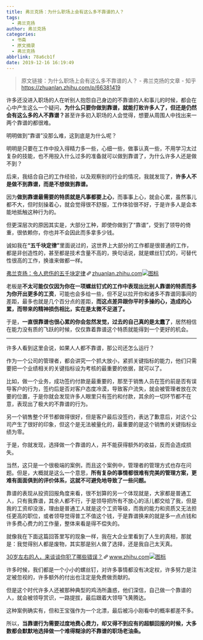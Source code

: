 ```yaml
---
title: 弗兰克扬：为什么职场上会有这么多不靠谱的人？
tags:
  - 弗兰克扬
author: 弗兰克扬
categories:
  - 书斋
  - 原文摘录
  - 弗兰克扬
abbrlink: 78a6cb1f
date: 2019-12-16 16:19:49
---
```


> 原文链接：为什么职场上会有这么多不靠谱的人？ - 弗兰克扬的文章 - 知乎
    <https://zhuanlan.zhihu.com/p/66381419>

<!--more-->

<div class="Post-RichTextContainer"><div class="RichText ztext Post-RichText"><p>许多还没进入职场的人在听别人抱怨自己身边的不靠谱的人和事儿的时候，都会在心中产生这么一个疑问，<b>为什么只要你做到靠谱，就能打败许多人了，但还是仍然会有这么多的人不靠谱？</b>甚至许多初入职场的人会觉得，想要从周围人中找出来一两个靠谱的都很难。</p><p>明明做到“靠谱”没那么难，这到底是为什么呢？</p><p>明明是只要在工作中投入得精力多一些，心细一些，做事认真一些，不用学习太过复杂的技能，也不用投入什么过多的准备就可以做到靠谱了，为什么许多人还是做不到？</p><p>后来，我结合自己的工作经验，以及观察别的行业的情况，我就发现了，<b>许多人不是做不到靠谱，而是不想做到靠谱。</b></p><p>因为<b>做到靠谱最需要的特质就是凡事都要上心</b>，而事事上心，就会心累，虽然事儿都不大，但时刻操着心，就会觉得很不舒服，工作体验很不好，于是许多人是会本能地抵触这种行为的。</p><p>但更深层次的原因其实是，大部分工种，即使你做到了“靠谱”，受到了领导的倚重，很依赖你，你也并不会因此而多拿多少钱。</p><p>诚如我在<b>“五千块定律”</b>里面说过的，这世界上大部分的工作都是很普通的工作，都是非创造性的，甚至都是技术含量不高的，换句话说，就是螺丝钉式的，可替代性很高的工作，换谁来做都一样。</p><a target="_blank" href="https://zhuanlan.zhihu.com/p/62390371" data-draft-node="block" data-draft-type="link-card" data-image="https://pic4.zhimg.com/v2-7fb7460b631d07d9e6da8720586308e7_180x120.jpg" data-image-width="852" data-image-height="354" class="LinkCard LinkCard--hasImage" data-za-detail-view-id="172"><span class="LinkCard-backdrop" style="background-image:url(https://pic4.zhimg.com/v2-7fb7460b631d07d9e6da8720586308e7_180x120.jpg)"></span><span class="LinkCard-content"><span class="LinkCard-text"><span class="LinkCard-title" data-text="true">弗兰克扬：令人悲伤的五千块定律</span><span class="LinkCard-meta"><span style="display:inline-flex;align-items:center">​<svg class="Zi Zi--InsertLink" fill="currentColor" viewBox="0 0 24 24" width="17" height="17"><path d="M6.77 17.23c-.905-.904-.94-2.333-.08-3.193l3.059-3.06-1.192-1.19-3.059 3.058c-1.489 1.489-1.427 3.954.138 5.519s4.03 1.627 5.519.138l3.059-3.059-1.192-1.192-3.059 3.06c-.86.86-2.289.824-3.193-.08zm3.016-8.673l1.192 1.192 3.059-3.06c.86-.86 2.289-.824 3.193.08.905.905.94 2.334.08 3.194l-3.059 3.06 1.192 1.19 3.059-3.058c1.489-1.489 1.427-3.954-.138-5.519s-4.03-1.627-5.519-.138L9.786 8.557zm-1.023 6.68c.33.33.863.343 1.177.029l5.34-5.34c.314-.314.3-.846-.03-1.176-.33-.33-.862-.344-1.176-.03l-5.34 5.34c-.314.314-.3.846.03 1.177z" fill-rule="evenodd"></path></svg></span>zhuanlan.zhihu.com</span></span><span class="LinkCard-imageCell"><img class="LinkCard-image LinkCard-image--horizontal" alt="图标" src="https://pic4.zhimg.com/v2-7fb7460b631d07d9e6da8720586308e7_180x120.jpg"></span></span></a><p>老板是<b>不太可能仅仅因为你在一项螺丝钉式的工作中表现出比别人靠谱的特质而多为你开出更多的工资</b>，可能也会多给一些，但不足以拉开你和诸多不靠谱同事间的差距，最多也就是几个百分点的差距，<b>而这点差异跟你平时多操的心，造成的心累，而带来的精神损伤相比，实在是太微不足道了。</b></p><p>于是，<b>一直很靠谱也很心累的你会忽然发觉，过去的自己真的是太蠢了</b>，居然相信在能力没有质的飞跃的时候，仅仅靠着靠谱这个特质就能得到一个更好的机会。</p><hr><p>许多人看到这里会说，如果人人都不靠谱，那公司还怎么运行？</p><p>作为一个公司的管理者，都会讲究一个抓大放小，紧抓关键指标的能力，他们只需要把一个业绩相关的关键指标设为考核的最重要的依据，就可以了。</p><p>比如，做一个业务，成功签约付款是最重要的，那至于销售人员在签约前是否有误导客户的行为，签约后是否对客户态度冷漠，导致客户流失，就会被管理者放在次要的位置，于是你就会发现许多人眼里只有签约和付款，其余的一切环节都不在意，表现出了极大的不靠谱的行为。</p><p>另一个销售整个环节都做得很好，但是客户最后没签约，表达了歉意后，对这个公司产生了很好的印象，但这个是无法被量化的，最重要的是这个销售的关键指标业绩为零。</p><p>于是，你就发现，选择做一个靠谱的人，并不能获得额外的收益，反而会造成损失。</p><p>当然，这只是一个很极端的案例，而且这个案例中，管理者的管理方式也存在问题。但是，大概就是这么一个意思，<b>所有复杂的事情都很难有完美的管理方案，更难有面面俱到的评价体系，这就不可避免地导致了一些问题。</b></p><p>靠谱的表现从投资回报角度来看，很不划算的另一个体现就是，大家都是普通工人，只有我靠谱，其余人都不行，于是领导把所有不放心的活儿都交给了我，但是我的工资却没涨，理由是普通工人就是这个工资等级，而我的能力和资质又无法担任更高的职位，或者领导觉得普工不值这个钱，于是靠谱换来的就是多一点点钱和许多费心费力的工作量，整体来看是得不偿失的。</p><p>就像我在下面这篇回答里写的现象一样，我在大企业里看到了人生的真相，那就是：我觉得别人都是废物，其实那是别人做了选择，还是我自己太天真。</p><a target="_blank" href="https://www.zhihu.com/question/279387872/answer/445340797" data-draft-node="block" data-draft-type="link-card" data-image="https://zhstatic.zhihu.com/assets/zhihu/editor/zhihu-card-default.svg" class="LinkCard LinkCard--hasImage" data-za-detail-view-id="172"><span class="LinkCard-backdrop" style="background-image:url(https://zhstatic.zhihu.com/assets/zhihu/editor/zhihu-card-default.svg)"></span><span class="LinkCard-content"><span class="LinkCard-text"><span class="LinkCard-title" data-text="true">30岁左右的人，来谈谈你犯了哪些错误？</span><span class="LinkCard-meta"><span style="display:inline-flex;align-items:center">​<svg class="Zi Zi--InsertLink" fill="currentColor" viewBox="0 0 24 24" width="17" height="17"><path d="M6.77 17.23c-.905-.904-.94-2.333-.08-3.193l3.059-3.06-1.192-1.19-3.059 3.058c-1.489 1.489-1.427 3.954.138 5.519s4.03 1.627 5.519.138l3.059-3.059-1.192-1.192-3.059 3.06c-.86.86-2.289.824-3.193-.08zm3.016-8.673l1.192 1.192 3.059-3.06c.86-.86 2.289-.824 3.193.08.905.905.94 2.334.08 3.194l-3.059 3.06 1.192 1.19 3.059-3.058c1.489-1.489 1.427-3.954-.138-5.519s-4.03-1.627-5.519-.138L9.786 8.557zm-1.023 6.68c.33.33.863.343 1.177.029l5.34-5.34c.314-.314.3-.846-.03-1.176-.33-.33-.862-.344-1.176-.03l-5.34 5.34c-.314.314-.3.846.03 1.177z" fill-rule="evenodd"></path></svg></span>www.zhihu.com</span></span><span class="LinkCard-imageCell"><img class="LinkCard-image LinkCard-image--square" alt="图标" src="https://zhstatic.zhihu.com/assets/zhihu/editor/zhihu-card-default.svg"></span></span></a><p>许多时候，我们都是一个小小的螺丝钉，对许多事情都没有决定权，许多努力是注定被忽视的，许多额外的付出也注定是免费做贡献的。</p><p>但是这个时代许多人还被那种典型的鸡汤所蛊惑，他们深信，自己做一个靠谱的人，就会被领导赏识，一路提拔，最后跟着大领导飞黄腾达。</p><p>这种案例确实有，但和王宝强作为一个北漂，最后被冯小刚看中的概率都差不多。</p><p>所以，<b>当靠谱行为需要过度地费心费力，却又得不到应有的超额回报的时候，大多数都会默默地选择做一个难得糊涂的不靠谱的职场老油条。</b></p></div></div>